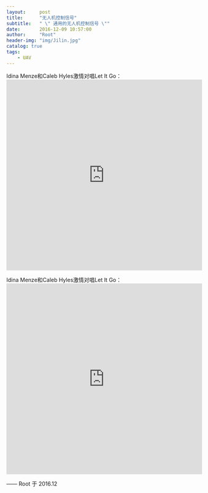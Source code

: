 ```yaml
---
layout:     post
title:      "无人机控制信号"
subtitle:   " \" 通用的无人机控制信号 \""
date:       2016-12-09 10:57:00
author:     "Root"
header-img: "img/Jilin.jpg"
catalog: true
tags:
    - UAV
---
```


Idina Menze和Caleb Hyles激情对唱Let It Go：<iframe height=498 width=510 src="http://video.sina.com.cn/p/mobile/doc/2016-12-28/114265456427.html" frameborder=0 allowfullscreen></iframe>

Idina Menze和Caleb Hyles激情对唱Let It Go：<iframe height=498 width=510 src="http://player.youku.com/embed/XNjcyMDU4Njg0" frameborder=0 allowfullscreen></iframe>


—— Root 于 2016.12


